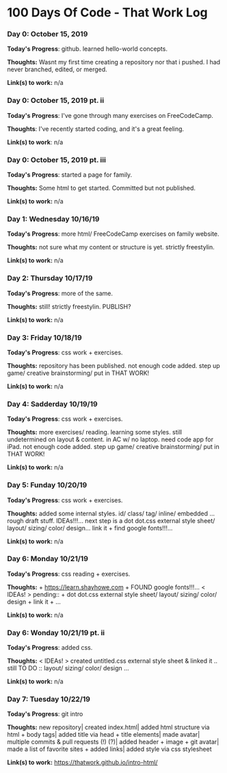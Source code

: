 # 100 Days Of Code - That Work Log


### Day 0: October 15, 2019

**Today's Progress**: github. learned hello-world concepts.

**Thoughts:** Wasnt my first time creating a repository nor that i pushed. I had never branched, edited, or merged.

**Link(s) to work:** n/a


### Day 0: October 15, 2019 pt. ii

**Today's Progress**: I've gone through many exercises on FreeCodeCamp.

**Thoughts**: I've recently started coding, and it's a great feeling.

**Link(s) to work**: n/a


### Day 0: October 15, 2019 pt. iii

**Today's Progress**: started a page for family. 

**Thoughts:** Some html to get started. Committed but not published.

**Link(s) to work:** n/a


### Day 1: Wednesday 10/16/19

**Today's Progress**: more html/ FreeCodeCamp exercises on family website.

**Thoughts:** not sure what my content or structure is yet. strictly freestylin. 

**Link(s) to work:** n/a 


### Day 2: Thursday 10/17/19

**Today's Progress**: more of the same.

**Thoughts:** still! strictly freestylin. PUBLISH?

**Link(s) to work:** n/a 


### Day 3: Friday 10/18/19

**Today's Progress**: css work + exercises.

**Thoughts:** repository has been published. not enough code added. step up game/ creative brainstorming/ put in THAT WORK!  

**Link(s) to work:** n/a 


### Day 4: Sadderday 10/19/19

**Today's Progress**: css work + exercises.

**Thoughts:** more exercises/ reading. learning some styles. still undetermined on layout & content. 
in AC w/ no laptop. need code app for iPad. not enough code added. step up game/ creative brainstorming/ put in THAT WORK!  

**Link(s) to work:** n/a 


### Day 5: Funday 10/20/19

**Today's Progress**: css work + exercises.

**Thoughts:**  added some internal styles. id/ class/ tag/ inline/ embedded  ... rough draft stuff. IDEAs!!!... next step is a dot dot.css external style sheet/ layout/ sizing/ color/ design...
link it + find google fonts!!!...

**Link(s) to work:** n/a 


### Day 6: Monday 10/21/19

**Today's Progress**: css reading + exercises.

**Thoughts:**  + https://learn.shayhowe.com + FOUND google fonts!!!... < IDEAs! > 
pending:: + dot dot.css external style sheet/ layout/ sizing/ color/ design + link it + ...

**Link(s) to work:** n/a 


### Day 6: Wonday 10/21/19 pt. ii

**Today's Progress**: added css.

**Thoughts:**  < IDEAs! > 
created untitled.css external style sheet & linked it ..
still TO DO :: layout/ sizing/ color/ design ...

**Link(s) to work:** n/a



### Day 7: Tuesday 10/22/19

**Today's Progress**: git intro

**Thoughts:**  new repository| created index.html| added html structure via html + body tags| added title via head + title elements| made avatar|
multiple commits & pull requests (!) (?)| added header + image + git avatar| made a list of favorite sites + added links| added style via css stylesheet 


**Link(s) to work:** https://thatwork.github.io/intro-html/










<!--
1. [Find the Longest Word in a String](https://www.freecodecamp.com/challenges/find-the-longest-word-in-a-string)
2. [Title Case a Sentence](https://www.freecodecamp.com/challenges/title-case-a-sentence)
